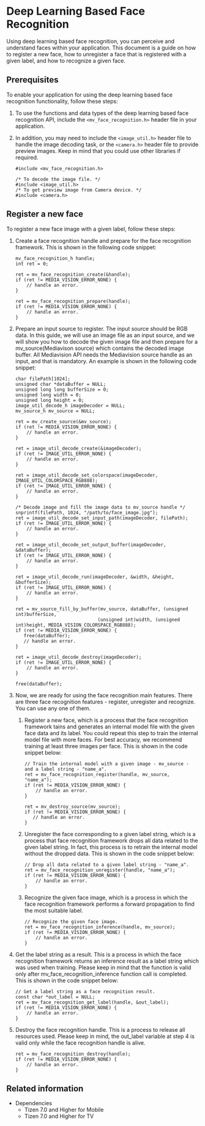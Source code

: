 # Deep Learning Based Face Recognition

Using deep learning based face recognition, you can perceive and understand faces within your application. This document is a guide on how to register a new face, how to unregister a face that is registered with a given label, and how to recognize a given face.

## Prerequisites

To enable your application for using the deep learning based face recognition functionality, follow these steps:
1.  To use the functions and data types of the deep learning based face recognition API, include the `<mv_face_recognition.h>` header file in your application.
2.  In addition, you may need to include the `<image_util.h>` header file to handle the image decoding task, or the `<camera.h>` header file to provide preview images. 
    Keep in mind that you could use other libraries if required.

    ```
    #include <mv_face_recognition.h>

    /* To decode the image file. */
    #include <image_util.h>
    /* To get preview image from Camera device. */
    #include <camera.h>
    ```
## Register a new face
To register a new face image with a given label, follow these steps:

1. Create a face recognition handle and prepare for the face recognition framework. This is shown in the following code snippet:

   ```
   mv_face_recognition_h handle;
   int ret = 0;

   ret = mv_face_recognition_create(&handle);
   if (ret != MEDIA_VISION_ERROR_NONE) {
       // handle an error.
   }

   ret = mv_face_recognition_prepare(handle);
   if (ret != MEDIA_VISION_ERROR_NONE) {
       // handle an error.
   }
   ```

2. Prepare an input source to register. The input source should be RGB data. In this guide, we will use an image file as an input source, and we will show you how to decode the given image file and then prepare for a mv_source(Mediavison source) which contains the decoded image buffer. All Mediavision API needs the Mediavision source handle as an input, and that is mandatory. An example is shown in the following code snippet:

   ```
   char filePath[1024];
   unsigned char *dataBuffer = NULL;
   unsigned long long bufferSize = 0;
   unsigned long width = 0;
   unsigned long height = 0;
   image_util_decode_h imageDecoder = NULL;
   mv_source_h mv_source = NULL;

   ret = mv_create_source(&mv_source);
   if (ret != MEDIA_VISION_ERROR_NONE) {
       // handle an error.
   }

   ret = image_util_decode_create(&imageDecoder);
   if (ret != IMAGE_UTIL_ERROR_NONE) {
       // handle an error.
   }

   ret = image_util_decode_set_colorspace(imageDecoder, IMAGE_UTIL_COLORSPACE_RGB888);
   if (ret != IMAGE_UTIL_ERROR_NONE) {
       // handle an error.
   }

   /* Decode image and fill the image data to mv_source handle */
   snprintf(filePath, 1024, "/path/to/face_image.jpg");
   ret = image_util_decode_set_input_path(imageDecoder, filePath);
   if (ret != IMAGE_UTIL_ERROR_NONE) {
       // handle an error.
   }

   ret = image_util_decode_set_output_buffer(imageDecoder, &dataBuffer);
   if (ret != IMAGE_UTIL_ERROR_NONE) {
       // handle an error.
   }

   ret = image_util_decode_run(imageDecoder, &width, &height, &bufferSize);
   if (ret != IMAGE_UTIL_ERROR_NONE) {
       // handle an error.
   }

   ret = mv_source_fill_by_buffer(mv_source, dataBuffer, (unsigned int)bufferSize,
                                 (unsigned int)width, (unsigned int)height, MEDIA_VISION_COLORSPACE_RGB888);
   if (ret != MEDIA_VISION_ERROR_NONE) {
      free(dataBuffer);
	  // handle an error.
   }

   ret = image_util_decode_destroy(imageDecoder);
   if (ret != IMAGE_UTIL_ERROR_NONE) {
       // handle an error.
   }

   free(dataBuffer);
   ```

3. Now, we are ready for using the face recognition main features. There are three face recognition features - register, unregister and recognize. You can use any one of them.
 
   1.  Register a new face, which is a process that the face recognition framework tains and generates an internal model file with the given face data and its label. You could repeat this step to train the internal model file with more faces. For best accuracy, we recommend training at least three images per face. This is shown in the code snippet below:

        ```
        // Train the internal model with a given image - mv_source - and a label string - "name_a".
        ret = mv_face_recognition_register(handle, mv_source, "name_a");
        if (ret != MEDIA_VISION_ERROR_NONE) {
            // handle an error.
        }

        ret = mv_destroy_source(mv_source);
        if (ret != MEDIA_VISION_ERROR_NONE) {
           // handle an error.
        }
        ```

   2.  Unregister the face corresponding to a given label string, which is a process that face recognition framework drops all data related to the given label string. In fact, this process is to retrain the internal model without the dropped data. This is shown in the code snippet below:
        ```
        // Drop all data related to a given label string - "name_a".
        ret = mv_face_recognition_unregister(handle, "name_a");
        if (ret != MEDIA_VISION_ERROR_NONE) {
            // handle an error.
        }
        ```

   3.  Recognize the given face image, which is a process in which the face recognition framework performs a forward propagation to find the most suitable label.
        ```
        // Recognize the given face image.
        ret = mv_face_recognition_inference(handle, mv_source);
        if (ret != MEDIA_VISION_ERROR_NONE) {
            // handle an error.
        }
        ```

4. Get the label string as a result. This is a process in which the face recognition framework returns an inference result as a label string which was used when training. Please keep in mind that the function is valid only after mv_face_recognition_inference function call is completed. This is shown in the code snippet below:

   ```
   // Get a label string as a face recognition result.
   const char *out_label = NULL;
   ret = mv_face_recognition_get_label(handle, &out_label);
   if (ret != MEDIA_VISION_ERROR_NONE) {
       // handle an error.
   }
   ```

5. Destroy the face recognition handle. This is a process to release all resources used. Please keep in mind, the out_label variable at step 4 is valid only while the face recognition handle is alive.

    ```
    ret = mv_face_recognition_destroy(handle);
    if (ret != MEDIA_VISION_ERROR_NONE) {
        // handle an error.
    }
    ```

## Related information
- Dependencies
  - Tizen 7.0 and Higher for Mobile
  - Tizen 7.0 and Higher for TV